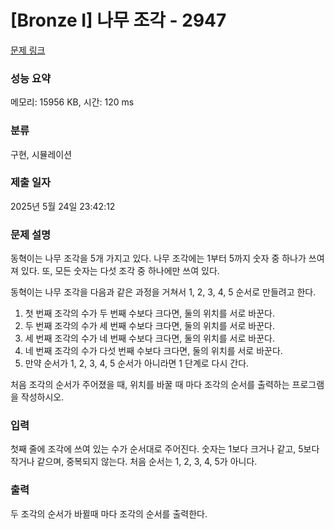 # [Bronze I] 나무 조각 - 2947 

[문제 링크](https://www.acmicpc.net/problem/2947) 

### 성능 요약

메모리: 15956 KB, 시간: 120 ms

### 분류

구현, 시뮬레이션

### 제출 일자

2025년 5월 24일 23:42:12

### 문제 설명

<p>동혁이는 나무 조각을 5개 가지고 있다. 나무 조각에는 1부터 5까지 숫자 중 하나가 쓰여져 있다. 또, 모든 숫자는 다섯 조각 중 하나에만 쓰여 있다.</p>

<p>동혁이는 나무 조각을 다음과 같은 과정을 거쳐서 1, 2, 3, 4, 5 순서로 만들려고 한다.</p>

<ol>
	<li>첫 번째 조각의 수가 두 번째 수보다 크다면, 둘의 위치를 서로 바꾼다.</li>
	<li>두 번째 조각의 수가 세 번째 수보다 크다면, 둘의 위치를 서로 바꾼다.</li>
	<li>세 번째 조각의 수가 네 번째 수보다 크다면, 둘의 위치를 서로 바꾼다.</li>
	<li>네 번째 조각의 수가 다섯 번째 수보다 크다면, 둘의 위치를 서로 바꾼다.</li>
	<li>만약 순서가 1, 2, 3, 4, 5 순서가 아니라면 1 단계로 다시 간다.</li>
</ol>

<p>처음 조각의 순서가 주어졌을 때, 위치를 바꿀 때 마다 조각의 순서를 출력하는 프로그램을 작성하시오.</p>

### 입력 

 <p>첫째 줄에 조각에 쓰여 있는 수가 순서대로 주어진다. 숫자는 1보다 크거나 같고, 5보다 작거나 같으며, 중복되지 않는다. 처음 순서는 1, 2, 3, 4, 5가 아니다.</p>

### 출력 

 <p>두 조각의 순서가 바뀔때 마다 조각의 순서를 출력한다.</p>

